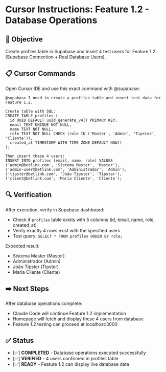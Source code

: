# Cursor Instructions: Feature 1.2 - Database Operations

## 🎯 Objective
Create profiles table in Supabase and insert 4 test users for Feature 1.2 (Supabase Connection + Real Database Users).

## 📋 Cursor Commands
Open Cursor IDE and use this exact command with @supabase:

```
@supabase I need to create a profiles table and insert test data for Feature 1.2.

Create table with SQL:
CREATE TABLE profiles (
  id UUID DEFAULT uuid_generate_v4() PRIMARY KEY,
  email TEXT UNIQUE NOT NULL,
  name TEXT NOT NULL,
  role TEXT NOT NULL CHECK (role IN ('Master', 'Admin', 'Tipster', 'Cliente')),
  created_at TIMESTAMP WITH TIME ZONE DEFAULT NOW()
);

Then insert these 4 users:
INSERT INTO profiles (email, name, role) VALUES
('admin@betlink.com', 'Sistema Master', 'Master'),
('admin-user@betlink.com', 'Administrador', 'Admin'),
('tipster@betlink.com', 'João Tipster', 'Tipster'),
('client@betlink.com', 'Maria Cliente', 'Cliente');
```

## 🔍 Verification
After execution, verify in Supabase dashboard:
- Check if `profiles` table exists with 5 columns (id, email, name, role, created_at)
- Verify exactly 4 rows exist with the specified users
- Test query: `SELECT * FROM profiles ORDER BY role;`

Expected result:
- Sistema Master (Master)
- Administrador (Admin)
- João Tipster (Tipster)
- Maria Cliente (Cliente)

## ➡️ Next Steps
After database operations complete:
- Claude Code will continue Feature 1.2 implementation
- Homepage will fetch and display these 4 users from database
- Feature 1.2 testing can proceed at localhost:3000

## ✅ Status
- [✅] **COMPLETED** - Database operations executed successfully
- [✅] **VERIFIED** - 4 users confirmed in profiles table
- [✅] **READY** - Feature 1.2 can display live database data